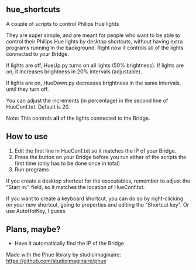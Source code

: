 ## hue_shortcuts
A couple of scripts to control Philips Hue lights

They are super simple, and are meant for people who want to be able to control their Philips Hue lights by desktop shortcuts, without having extra programs running in the background. Right now it controls all of the lights connected to your Bridge.

If lights are off, HueUp.py turns on all lights (50% brightness). If lights are on, it increases brightness in 20% intervals (adjustable).

If lights are on, HueDown.py decreases brightness in the same intervals, until they turn off.  

You can adjust the increments (in percentage) in the second line of HueConf.txt. Default is 20.

Note: This controls **all** of the lights connected to the Bridge.

## How to use
1. Edit the first line in HueConf.txt so it matches the IP of your Bridge.
2. Press the button on your Bridge before you run either of the scripts the first time (only has to be done once in total)
3. Run programs

If you create a desktop shortcut for the executables, remember to adjust the "Start in:" field, so it matches the location of HueConf.txt. 

If you want to create a keyboard shortcut, you can do so by right-clicking on your new shortcut, going to properties and editing the "Shortcut key". Or use AutoHotKey, I guess. 

## Plans, maybe?
- Have it automatically find the IP of the Bridge

Made with the Phue library by studioimaginaire: https://github.com/studioimaginaire/phue
